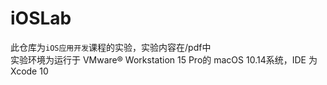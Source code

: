 # iOSLab
此仓库为`iOS应用开发`课程的实验，实验内容在/pdf中  
实验环境为运行于 VMware® Workstation 15 Pro的 macOS 10.14系统，IDE 为 Xcode 10